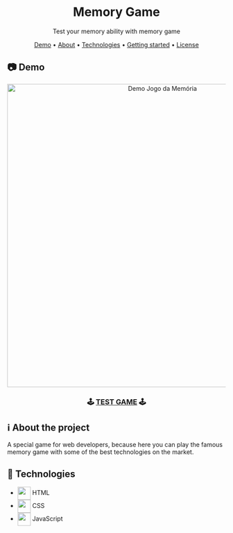 <div align="center">

  # Memory Game

  Test your memory ability with memory game

  <p>

   [Demo](#demo) •
   [About](#about-project) •
   [Technologies](#technologies) •
   [Getting started](#getting-started) •
   [License](#license)

  </p>

</div>


<h2 id="demo">📷 Demo</h2>
<div align="center">

  <img src=".github/demo.gif" alt="Demo Jogo da Memória" width="700px">

  <h3>

   🕹 [TEST GAME](https://nicolasduma.github.io/jogo-da-memoria) 🕹

  <h3>

</div>


<h2 id="about-project">ℹ About the project</h2>

A special game for web developers, because here you can play the famous memory game with some of the best technologies on the market.


<h2 id="technologies">🚀 Technologies</h2>

- <img src=".github/logos/html.png" width="30px" align="center"> HTML
- <img src=".github/logos/css.png" width="30px" align="center"> CSS
- <img src=".github/logos/javascript.png" width="30px" align="center"> JavaScript
